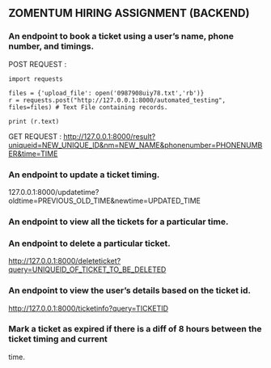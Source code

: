 ## ZOMENTUM HIRING ASSIGNMENT (BACKEND)

### An endpoint to book a ticket using a user’s name, phone number, and timings.

POST REQUEST : 

    import requests
    
    files = {'upload_file': open('0987908uiy78.txt','rb')}
    r = requests.post("http://127.0.0.1:8000/automated_testing", files=files) # Text File containing records.

    print (r.text)   

GET REQUEST : http://127.0.0.1:8000/result?uniqueid=NEW_UNIQUE_ID&nm=NEW_NAME&phonenumber=PHONENUMBER&time=TIME

### An endpoint to update a ticket timing.

127.0.0.1:8000/updatetime?oldtime=PREVIOUS_OLD_TIME&newtime=UPDATED_TIME

### An endpoint to view all the tickets for a particular time.

### An endpoint to delete a particular ticket.

http://127.0.0.1:8000/deleteticket?query=UNIQUEID_OF_TICKET_TO_BE_DELETED

### An endpoint to view the user’s details based on the ticket id.

http://127.0.0.1:8000/ticketinfo?query=TICKETID

### Mark a ticket as expired if there is a diff of 8 hours between the ticket timing and current
time.

